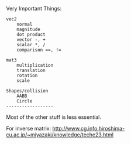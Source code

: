 Very Important Things:

	vec2
		normal
		magnitude
		dot product
		vector -, +
		scalar *, /
		comparison ==, !=

	mat3
		multiplication
		translation
		rotation
		scale

	Shapes/collision
		AABB
		Circle
	------------------

Most of the other stuff is less essential.

For inverse matrix:
http://www.cg.info.hiroshima-cu.ac.jp/~miyazaki/knowledge/teche23.html
